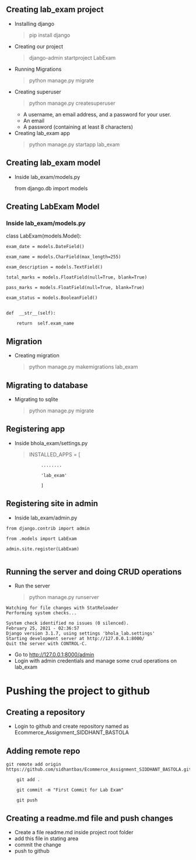 ## Creating lab_exam project

- Installing django
	> pip install django
- Creating our project 
	> django-admin startproject LabExam
-  Running Migrations
	> python manage.py migrate 
- Creating superuser
	> python manage.py createsuperuser
	-  A username, an email address, and a password for your user.
	-   An email
	-   A password (containing at least 8 characters)
- Creating lab_exam app
	> python manage.py startapp lab_exam

## Creating lab_exam model
- Inside lab_exam/models.py
	
	from django.db import models

  

## Creating LabExam Model

### Inside lab_exam/models.py

class  LabExam(models.Model):

	exam_date = models.DateField()

	exam_name = models.CharField(max_length=255)

	exam_description = models.TextField()

	total_marks = models.FloatField(null=True, blank=True)

	pass_marks = models.FloatField(null=True, blank=True)

	exam_status = models.BooleanField()

  
	def  __str__(self):

		return  self.exam_name

## Migration
- Creating migration
	> python manage.py makemigrations lab_exam

## Migrating to database
- Migrating to sqlite
	> python manage.py migrate


## Registering app
- Inside bhola_exam/settings.py
	> INSTALLED_APPS = [

				........

				'lab_exam'

				]
				
## Registering site in admin
- Inside lab_exam/admin.py
```
from django.contrib import admin

from .models import LabExam

admin.site.register(LabExam)
	  
```
## Running the server and doing CRUD operations
- Run the server
	> python manage.py runserver
```
Watching for file changes with StatReloader
Performing system checks...

System check identified no issues (0 silenced).
February 25, 2021 - 02:36:57
Django version 3.1.7, using settings 'bhola_lab.settings'
Starting development server at http://127.0.0.1:8000/
Quit the server with CONTROL-C.
```
- Go to http://127.0.0.1:8000/admin
- Login with admin credentials and manage some crud operations on lab_exam

# Pushing the project to github
## Creating a repository
- Login to github and create repository named as Ecommerce_Assignment_SIDDHANT_BASTOLA
## Adding remote repo 
```
git remote add origin https://github.com/sidhantbas/Ecommerce_Assignment_SIDDHANT_BASTOLA.git
```

```
	git add .
```
```
	git commit -m "First Commit for Lab Exam"
```
```
	git push 
```
## Creating a readme.md file and push changes
- Create a file readme.md inside project root folder
- add this file in stating area
- commit the change
- push to github






